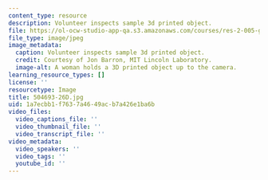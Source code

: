 ```yaml
---
content_type: resource
description: Volunteer inspects sample 3d printed object.
file: https://ol-ocw-studio-app-qa.s3.amazonaws.com/courses/res-2-005-girls-who-build-make-your-own-wearables-workshop-spring-2015/1a7ecbb1f7637a4649acb7a426e1ba6b_504693-26D.jpg
file_type: image/jpeg
image_metadata:
  caption: Volunteer inspects sample 3d printed object.
  credit: Courtesy of Jon Barron, MIT Lincoln Laboratory.
  image-alt: A woman holds a 3D printed object up to the camera.
learning_resource_types: []
license: ''
resourcetype: Image
title: 504693-26D.jpg
uid: 1a7ecbb1-f763-7a46-49ac-b7a426e1ba6b
video_files:
  video_captions_file: ''
  video_thumbnail_file: ''
  video_transcript_file: ''
video_metadata:
  video_speakers: ''
  video_tags: ''
  youtube_id: ''
---
```

